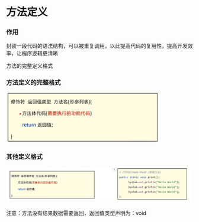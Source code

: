 # 方法定义

### 作用

封装一段代码的语法结构，可以被重复调用，以此提高代码的复用性，提高开发效率，让程序逻辑更清晰

方法的完整定义格式

### 方法定义的完整格式

![](<../.gitbook/assets/屏幕截图 2022-10-19 175148 (1) (1) (2).png>)

### 其他定义格式

![](<../.gitbook/assets/image (1) (1) (1) (1).png>)

注意：方法没有结果数据需要返回，返回值类型声明为：void

